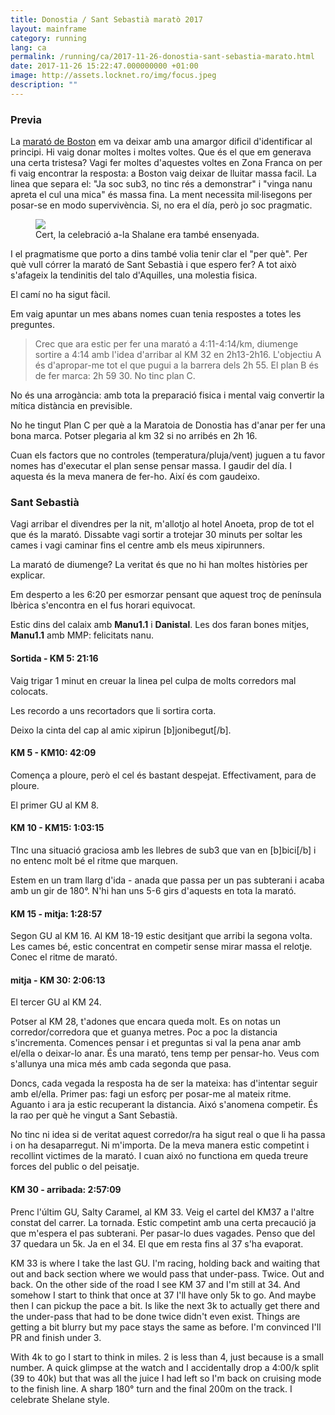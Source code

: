 ```yaml
---
title: Donostia / Sant Sebastià maratò 2017
layout: mainframe
category: running
lang: ca
permalink: /running/ca/2017-11-26-donostia-sant-sebastia-marato.html
date: 2017-11-26 15:22:47.000000000 +01:00
image: http://assets.locknet.ro/img/focus.jpeg
description: ""
---
```


### Previa

La [marató de Boston](http://locknet.ro/running/ca/2017-04-17-boston-marathon.html) em va deixar amb una amargor dificil d'identificar al principi. Hi vaig donar moltes i moltes voltes. Que és el que em generava una certa tristesa? Vagi fer moltes d'aquestes voltes en Zona Franca on per fi vaig encontrar la resposta: a Boston vaig deixar de lluitar massa facil. La linea que separa el: "Ja soc sub3, no tinc rés a demonstrar" i "vinga nanu apreta el cul una mica" és massa fina. La ment necessita mil·lisegons per posar-se en modo supervivència. Si, no era el día, però jo soc pragmatic.

<figure class="right">
  <img src="https://media.giphy.com/media/3o6fJeVf8RjB2Zhs3e/giphy.gif"/>
  <figcaption>Cert, la celebració a-la Shalane era també ensenyada.</figcaption>
</figure>

I el pragmatisme que porto a dins també volia tenir clar el "per què". Per què vull córrer la marató de Sant Sebastià i que espero fer? A tot això s'afageix la tendinitis del talo d'Aquilles, una molestia fisica.

El camí no ha sigut fàcil.

Em vaig apuntar un mes abans nomes cuan tenia respostes a totes les preguntes.

<blockquote>
Crec que ara estic per fer una marató a 4:11-4:14/km, diumenge sortire a 4:14 amb l'idea d'arribar al KM 32 en 2h13-2h16. L'objectiu A és d'apropar-me tot el que pugui a la barrera dels 2h 55. El plan B és de fer marca: 2h 59 30. No tinc plan C.
</blockquote>

No és una arrogància: amb tota la preparació fisica i mental vaig convertir la mítica distància en previsible.

No he tingut Plan C per què a la Maratoia de Donostia has d'anar per fer una bona marca. Potser plegaria al km 32 si no arribés en 2h 16.

Cuan els factors que no controles (temperatura/pluja/vent) juguen a tu favor nomes has d'executar el plan sense pensar massa. I gaudir del día. I aquesta és la meva manera de fer-ho. Així és com gaudeixo.

### Sant Sebastià

Vagi arribar el divendres per la nit, m'allotjo al hotel Anoeta, prop de tot el que és la marató. Dissabte vagi sortir a trotejar 30 minuts per soltar les cames i vagi caminar fins el centre amb els meus xipirunners.

La marató de diumenge? La veritat és que no hi han moltes històries per explicar.

Em desperto a les 6:20 per esmorzar pensant que aquest troç de península Ibèrica s'encontra en el fus horari equivocat.

Estic dins del calaix amb **Manu1.1** i **Danistal**. Les dos faran bones mitjes, **Manu1.1** amb MMP: felicitats nanu.

#### Sortida - KM 5: 21:16
Vaig trigar 1 minut en creuar la linea pel culpa de molts corredors mal colocats.

Les recordo a uns recortadors que li sortira corta.

Deixo la cinta del cap al amic xipirun [b]jonibegut[/b].

#### KM 5 - KM10: 42:09
Comença a ploure, però el cel és bastant despejat. Effectivament, para de ploure.

El primer GU al KM 8.

#### KM 10 - KM15: 1:03:15
TInc una situació graciosa amb les llebres de sub3 que van en [b]bici[/b] i no entenc molt bé el ritme que marquen.

Estem en un tram llarg d'ida - anada que passa per un pas subterani i acaba amb un gir de 180°. N'hi han uns 5-6 girs d'aquests en tota la marató.

#### KM 15 - mitja: 1:28:57
Segon GU al KM 16. Al KM 18-19 estic desitjant que arribi la segona volta. Les cames bé, estic concentrat en competir sense mirar massa el relotje. Conec el ritme de marató.

#### mitja - KM 30: 2:06:13
El tercer GU al KM 24.

Potser al KM 28, t'adones que encara queda molt. Es on notas un corredor/corredora que et guanya metres. Poc a poc la distancia s'incrementa. Comences pensar i et preguntas si val la pena anar amb el/ella o deixar-lo anar. És una marató, tens temp per pensar-ho. Veus com s'allunya una mica més amb cada segonda que pasa.

Doncs, cada vegada la resposta ha de ser la mateixa: has d'intentar seguir amb el/ella. Primer pas: fagi un esforç per posar-me al mateix ritme. Aguanto i ara ja estic recuperant la distancia. Aixó s'anomena competir. És la rao per què he vingut a Sant Sebastià.

No tinc ni idea si de veritat aquest corredor/ra ha sigut real o que li ha passa i on ha desaparregut. Ni m'importa. De la meva manera estic competint i recollint victimes de la marató. I cuan aixó no functiona em queda treure forces del public o del peisatje.

#### KM 30 - arribada: 2:57:09
Prenc l'últim GU, Salty Caramel, al KM 33. Veig el cartel del KM37 a l'altre constat del carrer. La tornada. Estic competint amb una certa precaució ja que m'espera el pas subterani. Per pasar-lo dues vagades. Penso que del 37 quedara un 5k. Ja en el 34. El que em resta fins al 37 s'ha evaporat. 

<aside>

KM 33 is where I take the last GU. I'm racing, holding back and waiting that out and back section where we would pass that under-pass. Twice. Out and back. On the other side of the road I see KM 37 and I'm still at 34. And somehow I start to think that once at 37 I'll have only 5k to go. And maybe then I can pickup the pace a bit. Is like the next 3k to actually get there and the under-pass that had to be done twice didn't even exist. Things are getting a bit blurry but my pace stays the same as before. I'm convinced I'll PR and finish under 3.

With 4k to go I start to think in miles. 2 is less than 4, just because is a small number. A quick glimpse at the watch and I accidentally drop a 4:00/k split (39 to 40k) but that was all the juice I had left so I'm back on cruising mode to the finish line. A sharp 180° turn and the final 200m on the track. I celebrate Shelane style.
</aside>

<div class="lightbox"><img id="lightbox" src=""></div>

<script>
  document.querySelectorAll("body")[0].addEventListener("click", function(){
    var lightbox = document.querySelectorAll("div.lightbox")[0];
    lightbox.style.display = "none";
  }, true);
  var k = document.querySelectorAll("figure img");
  k.forEach(function(el) {
    el.addEventListener("click",
      function() {
        var i = document.getElementById("lightbox");
        i.src = this.src;
        i.parentElement.style.display = "block";
        i.parentElement.style.outline = "none";
      },
      false
    );
  });
</script>


